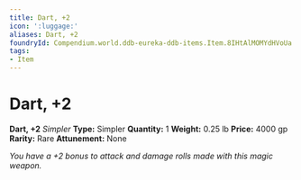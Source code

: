 ```yaml
---
title: Dart, +2
icon: ':luggage:'
aliases: Dart, +2
foundryId: Compendium.world.ddb-eureka-ddb-items.Item.8IHtAlMOMYdHVoUa
tags:
- Item
---
```


# Dart, +2

**Dart, +2**
_Simpler_
**Type:** Simpler
**Quantity:** 1
**Weight:** 0.25 lb
**Price:** 4000 gp
**Rarity:** Rare
**Attunement:** None

*You have a +2 bonus to attack and damage rolls made with this magic weapon.*